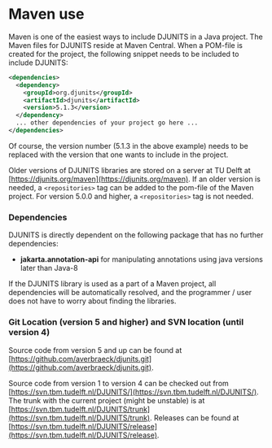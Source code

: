 # Maven use

Maven is one of the easiest ways to include DJUNITS in a Java project. The Maven files for DJUNITS reside at Maven Central. When a POM-file is created for the project, the following snippet needs to be included to include DJUNITS:

```xml
<dependencies>
  <dependency>
    <groupId>org.djunits</groupId>
    <artifactId>djunits</artifactId>
    <version>5.1.3</version>
  </dependency>
  ... other dependencies of your project go here ...
</dependencies>
```

Of course, the version number (5.1.3 in the above example) needs to be replaced with the version that one wants to include in the project.

Older versions of DJUNITS libraries are stored on a server at TU Delft at [https://djunits.org/maven](https://djunits.org/maven). If an older version is needed, a `<repositories>` tag can be added to the pom-file of the Maven project. For version 5.0.0 and higher, a `<repositories>` tag is not needed.


### Dependencies

DJUNITS is directly dependent on the following package that has no further dependencies:

* **jakarta.annotation-api** for manipulating annotations using java versions later than Java-8

If the DJUNITS library is used as a part of a Maven project, all dependencies will be automatically resolved, and the programmer / user does not have to worry about finding the libraries.


### Git Location (version 5 and higher) and SVN location (until version 4)

Source code from version 5 and up can be found at [https://github.com/averbraeck/djunits.git](https://github.com/averbraeck/djunits.git).

Source code from version 1 to version 4 can be checked out from [https://svn.tbm.tudelft.nl/DJUNITS/](https://svn.tbm.tudelft.nl/DJUNITS/). The trunk with the current project (might be unstable) is at [https://svn.tbm.tudelft.nl/DJUNITS/trunk](https://svn.tbm.tudelft.nl/DJUNITS/trunk). Releases can be found at [https://svn.tbm.tudelft.nl/DJUNITS/release](https://svn.tbm.tudelft.nl/DJUNITS/release).
